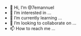 - 👋 Hi, I’m @7emannuel
- 👀 I’m interested in ...
- 🌱 I’m currently learning ...
- 💞️ I’m looking to collaborate on ...
- 📫 How to reach me ...

<!---
7emannuel/7emannuel is a ✨ special ✨ repository because its `README.md` (this file) appears on your GitHub profile.
You can click the Preview link to take a look at your changes.
--->
